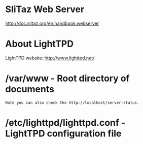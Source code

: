 SliTaz Web Server
===============
http://doc.slitaz.org/en:handbook:webserver

About LightTPD
============
LightTPD website: http://www.lighttpd.net/

/var/www - Root directory of documents
=================================
	Note you can also check the http://localhost/server-status.

/etc/lighttpd/lighttpd.conf - LightTPD configuration file
==================================================
